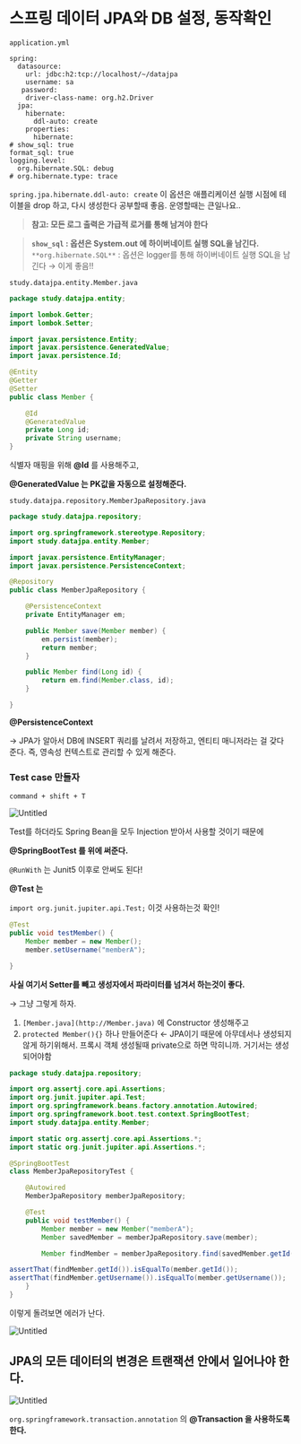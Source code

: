 # 스프링 데이터 JPA와 DB 설정, 동작확인

`application.yml`

```
spring:
  datasource:
    url: jdbc:h2:tcp://localhost/~/datajpa
    username: sa
   password:
    driver-class-name: org.h2.Driver
  jpa:
    hibernate:
      ddl-auto: create
    properties:
      hibernate:
# show_sql: true
format_sql: true
logging.level:
  org.hibernate.SQL: debug
# org.hibernate.type: trace
```

`spring.jpa.hibernate.ddl-auto: create`
이 옵션은 애플리케이션 실행 시점에 테이블을 drop 하고, 다시 생성한다
공부할때 좋음. 운영할때는 큰일나요..

> **참고: 모든 로그 출력은 가급적 로거를 통해 남겨야 한다**
> 

> **`show_sql` : 옵션은 System.out 에 하이버네이트 실행 SQL을 남긴다.**
`**org.hibernate.SQL**` : 옵션은 logger를 통해 하이버네이트 실행 SQL을 남긴다 → 이게 좋음!!
> 

`study.datajpa.entity.Member.java`

```java
package study.datajpa.entity;

import lombok.Getter;
import lombok.Setter;

import javax.persistence.Entity;
import javax.persistence.GeneratedValue;
import javax.persistence.Id;

@Entity
@Getter
@Setter
public class Member {

    @Id
    @GeneratedValue
    private Long id;
    private String username;
}
```

식별자 매핑을 위해 **@Id** 를 사용해주고,

**@GeneratedValue 는 PK값을 자동으로 설정해준다.**

`study.datajpa.repository.MemberJpaRepository.java`

```java
package study.datajpa.repository;

import org.springframework.stereotype.Repository;
import study.datajpa.entity.Member;

import javax.persistence.EntityManager;
import javax.persistence.PersistenceContext;

@Repository
public class MemberJpaRepository {

    @PersistenceContext
    private EntityManager em;

    public Member save(Member member) {
        em.persist(member);
        return member;
    }

    public Member find(Long id) {
        return em.find(Member.class, id);
    }

}

```

**@PersistenceContext**

→ JPA가 알아서 DB에 INSERT 쿼리를 날려서 저장하고,
엔티티 매니저라는 걸 갖다 준다. 즉, 영속성 컨텍스트로 관리할 수 있게 해준다.

### Test case 만들자

`command + shift + T`

![Untitled](%E1%84%89%E1%85%B3%E1%84%91%E1%85%B3%E1%84%85%E1%85%B5%E1%86%BC%20%E1%84%83%E1%85%A6%E1%84%8B%E1%85%B5%E1%84%90%E1%85%A5%20JPA%E1%84%8B%E1%85%AA%20DB%20%E1%84%89%E1%85%A5%E1%86%AF%E1%84%8C%E1%85%A5%E1%86%BC,%20%E1%84%83%E1%85%A9%E1%86%BC%E1%84%8C%E1%85%A1%E1%86%A8%E1%84%92%E1%85%AA%E1%86%A8%E1%84%8B%E1%85%B5%E1%86%AB%2000b8e1ad1fa240c6bd308e4e8e25a9ca/Untitled.png)

Test를 하더라도 Spring Bean을 모두 Injection 받아서 사용할 것이기 때문에

**@SpringBootTest 를 위에 써준다.**

`@RunWith` 는 Junit5 이후로 안써도 된다!

**@Test 는** 

`import org.junit.jupiter.api.Test;` 이것 사용하는것 확인!

```java
@Test
public void testMember() {
    Member member = new Member();
    member.setUsername("memberA");

}
```

**사실 여기서 Setter를 빼고 생성자에서 파라미터를 넘겨서 하는것이 좋다.**

→ 그냥 그렇게 하자.

1. `[Member.java](http://Member.java)` 에 Constructor 생성해주고
2. `protected Member(){}` 하나 만들어준다 ← JPA이기 때문에 아무데서나 생성되지 않게 하기위해서. 프록시 객체 생성될때 private으로 하면 막히니까. 거기서는 생성되어야함

```java
package study.datajpa.repository;

import org.assertj.core.api.Assertions;
import org.junit.jupiter.api.Test;
import org.springframework.beans.factory.annotation.Autowired;
import org.springframework.boot.test.context.SpringBootTest;
import study.datajpa.entity.Member;

import static org.assertj.core.api.Assertions.*;
import static org.junit.jupiter.api.Assertions.*;

@SpringBootTest
class MemberJpaRepositoryTest {

    @Autowired
    MemberJpaRepository memberJpaRepository;

    @Test
    public void testMember() {
        Member member = new Member("memberA");
        Member savedMember = memberJpaRepository.save(member);

        Member findMember = memberJpaRepository.find(savedMember.getId());

assertThat(findMember.getId()).isEqualTo(member.getId());
assertThat(findMember.getUsername()).isEqualTo(member.getUsername());
    }
}
```

이렇게 돌려보면 에러가 난다.

![Untitled](%E1%84%89%E1%85%B3%E1%84%91%E1%85%B3%E1%84%85%E1%85%B5%E1%86%BC%20%E1%84%83%E1%85%A6%E1%84%8B%E1%85%B5%E1%84%90%E1%85%A5%20JPA%E1%84%8B%E1%85%AA%20DB%20%E1%84%89%E1%85%A5%E1%86%AF%E1%84%8C%E1%85%A5%E1%86%BC,%20%E1%84%83%E1%85%A9%E1%86%BC%E1%84%8C%E1%85%A1%E1%86%A8%E1%84%92%E1%85%AA%E1%86%A8%E1%84%8B%E1%85%B5%E1%86%AB%2000b8e1ad1fa240c6bd308e4e8e25a9ca/Untitled%201.png)

## JPA의 모든 데이터의 변경은 트랜잭션 안에서 일어나야 한다.

![Untitled](%E1%84%89%E1%85%B3%E1%84%91%E1%85%B3%E1%84%85%E1%85%B5%E1%86%BC%20%E1%84%83%E1%85%A6%E1%84%8B%E1%85%B5%E1%84%90%E1%85%A5%20JPA%E1%84%8B%E1%85%AA%20DB%20%E1%84%89%E1%85%A5%E1%86%AF%E1%84%8C%E1%85%A5%E1%86%BC,%20%E1%84%83%E1%85%A9%E1%86%BC%E1%84%8C%E1%85%A1%E1%86%A8%E1%84%92%E1%85%AA%E1%86%A8%E1%84%8B%E1%85%B5%E1%86%AB%2000b8e1ad1fa240c6bd308e4e8e25a9ca/Untitled%202.png)

`org.springframework.transaction.annotation` 의 **@Transaction 을 사용하도록 한다.**